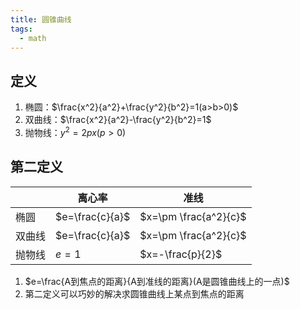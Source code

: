 ```yaml
---
title: 圆锥曲线
tags:
  - math
---
```


## 定义

1. 椭圆：$\frac{x^2}{a^2}+\frac{y^2}{b^2}=1(a>b>0)$
2. 双曲线：$\frac{x^2}{a^2}-\frac{y^2}{b^2}=1$
3. 抛物线：$y^2=2px(p>0)$

## 第二定义

||离心率|准线|
|----|----|----|
|椭圆|$e=\frac{c}{a}$|$x=\pm \frac{a^2}{c}$|
|双曲线|$e=\frac{c}{a}$|$x=\pm \frac{a^2}{c}$|
|抛物线|$e=1$|$x=-\frac{p}{2}$|

1. $e=\frac{A到焦点的距离}{A到准线的距离}(A是圆锥曲线上的一点)$
2. 第二定义可以巧妙的解决求圆锥曲线上某点到焦点的距离